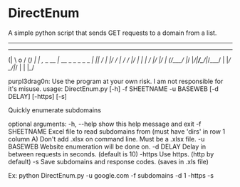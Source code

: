 # DirectEnum
A simple python script that sends GET requests to a domain from a list.
***********************************************************************

  ____                        ___
 (|   \ o                    / (_)
  |    |    ,_    _   __ _|_ \__   _  _           _  _  _
 _|    ||  /  |  |/  /    |  /    / |/ |  |   |  / |/ |/ |
(/\___/ |_/   |_/|__/\___/|_/\___/  |  |_/ \_/|_/  |  |  |_/


purpl3drag0n: Use the program at your own risk. I am not responsible for it's misuse.
usage: DirectEnum.py [-h] -f SHEETNAME -u BASEWEB [-d DELAY] [-https] [-s]

Quickly enumerate subdomains

optional arguments:
  -h, --help    show this help message and exit
  -f SHEETNAME  Excel file to read subdomains from (must have 'dirs' in row 1
                column A) Don't add .xlsx on command line. Must be a .xlsx file.
  -u BASEWEB    Website enumeration will be done on.
  -d DELAY      Delay in between requests in seconds. (default is 10)
  -https        Use https. (http by default)
  -s            Save subdomains and response codes. (saves in .xls file)
  
  Ex:
  python DirectEnum.py -u google.com -f subdomains -d 1 -https -s
  
  
  
  
  
